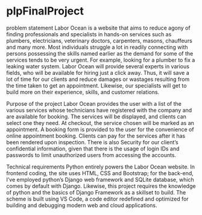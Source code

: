 # plpFinalProject
problem statement
Labor Ocean is a website that aims to reduce agony of finding professionals and specialists in hands-on services such as plumbers, electricians, veterinary doctors, carpenters, masons, chauffeurs and many more. Most individuals struggle a lot in readily connecting with persons possessing the skills named earlier as the demand for some of the services tends to be very urgent. For example, looking for a plumber to fix a leaking water system. Labor Ocean will provide several experts in various fields, who will be available for hiring just a click away. Thus, it will save a lot of time for our clients and reduce damages or wastages resulting from the time taken to get an appointment. Likewise, our specialists will get to build more on their experience, skills, and customer relations.

Purpose of the project
Labor Ocean provides the user with a list of the various services whose technicians have registered with the company and are available for booking. The services will be displayed, and clients can select one they need. At checkout, the service chosen will be marked as an appointment. A booking form is provided to the user for the convenience of online appointment booking. Clients can pay for the services after it has been rendered upon inspection. There is also Security for our client’s confidential information, given that there is the usage of login IDs and passwords to limit unauthorized users from accessing the accounts.

Technical requirements
Python entirely powers the Labor Ocean website. In frontend coding, the site uses HTML, CSS and Bootstrap; for the back-end, I’ve employed python’s Django web framework and SQLite database, which comes by default with Django. Likewise, this project requires the knowledge of python and the basics of Django Framework as a skillset to build. The scheme is built using VS Code, a code editor redefined and optimized for building and debugging modern web and cloud applications.
